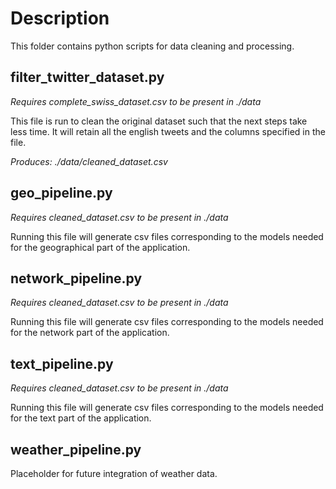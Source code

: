 # Description

This folder contains python scripts for data cleaning and processing.

## filter_twitter_dataset.py

*Requires complete_swiss_dataset.csv to be present in ./data*

This file is run to clean the original dataset such that the next steps take less time.
It will retain all the english tweets and the columns specified in the file.

*Produces: ./data/cleaned_dataset.csv*

## geo_pipeline.py

*Requires cleaned_dataset.csv to be present in ./data*

Running this file will generate csv files corresponding to the models needed for the geographical part of the application.


## network_pipeline.py

*Requires cleaned_dataset.csv to be present in ./data*

Running this file will generate csv files corresponding to the models needed for the network part of the application.


## text_pipeline.py

*Requires cleaned_dataset.csv to be present in ./data*

Running this file will generate csv files corresponding to the models needed for the text part of the application.

## weather_pipeline.py

Placeholder for future integration of weather data.
